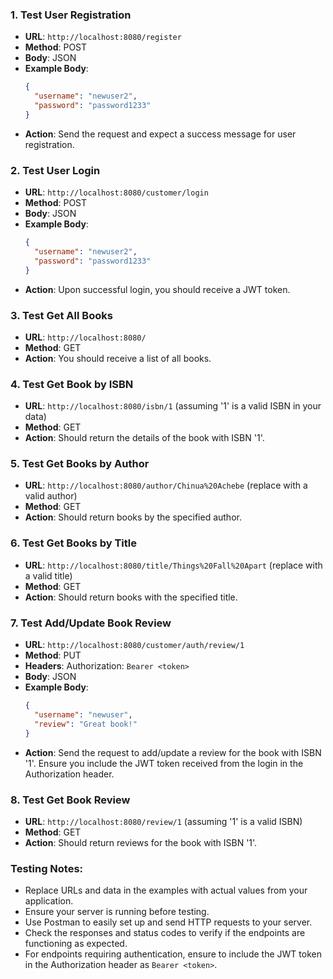 ### 1. Test User Registration
- **URL**: `http://localhost:8080/register`
- **Method**: POST
- **Body**: JSON
- **Example Body**:
  ```json
  {
    "username": "newuser2",
    "password": "password1233"
  }
  ```
- **Action**: Send the request and expect a success message for user registration.

### 2. Test User Login
- **URL**: `http://localhost:8080/customer/login`
- **Method**: POST
- **Body**: JSON
- **Example Body**:
  ```json
  {
    "username": "newuser2",
    "password": "password1233"
  }
  ```
- **Action**: Upon successful login, you should receive a JWT token.

### 3. Test Get All Books
- **URL**: `http://localhost:8080/`
- **Method**: GET
- **Action**: You should receive a list of all books.

### 4. Test Get Book by ISBN
- **URL**: `http://localhost:8080/isbn/1` (assuming '1' is a valid ISBN in your data)
- **Method**: GET
- **Action**: Should return the details of the book with ISBN '1'.

### 5. Test Get Books by Author
- **URL**: `http://localhost:8080/author/Chinua%20Achebe` (replace with a valid author)
- **Method**: GET
- **Action**: Should return books by the specified author.

### 6. Test Get Books by Title
- **URL**: `http://localhost:8080/title/Things%20Fall%20Apart` (replace with a valid title)
- **Method**: GET
- **Action**: Should return books with the specified title.

### 7. Test Add/Update Book Review
- **URL**: `http://localhost:8080/customer/auth/review/1` 
- **Method**: PUT
- **Headers**: Authorization: `Bearer <token>`
- **Body**: JSON
- **Example Body**:
  ```json
  {
    "username": "newuser",
    "review": "Great book!"
  }
  ```
- **Action**: Send the request to add/update a review for the book with ISBN '1'. Ensure you include the JWT token received from the login in the Authorization header.

### 8. Test Get Book Review
- **URL**: `http://localhost:8080/review/1` (assuming '1' is a valid ISBN)
- **Method**: GET
- **Action**: Should return reviews for the book with ISBN '1'.

### Testing Notes:
- Replace URLs and data in the examples with actual values from your application.
- Ensure your server is running before testing.
- Use Postman to easily set up and send HTTP requests to your server.
- Check the responses and status codes to verify if the endpoints are functioning as expected.
- For endpoints requiring authentication, ensure to include the JWT token in the Authorization header as `Bearer <token>`.